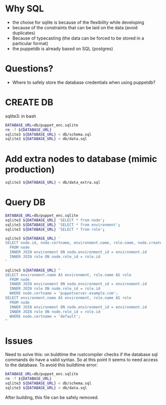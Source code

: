 # Why SQL
* the choise for sqlite is because of the flexibility while developing
* because of the constraints that can be laid on the data (avoid duplicates)
* Because of typecasting (the data can be forced to be stored in a particular format)
* the puppetdb is already based on SQL (postgres)

# Questions?
* Where to safely store the database credentials when using puppetdb? 

# CREATE DB
sqlite3: in bash
```bash
DATABASE_URL=db/puppet_enc.sqlite
rm -f ${DATABASE_URL}
sqlite3 ${DATABASE_URL} < db/schema.sql
sqlite3 ${DATABASE_URL} < db/data.sql
```

# Add extra nodes to database (mimic production)
```bash
sqlite3 ${DATABASE_URL} < db/data_extra.sql
```

# Query DB
```bash
DATABASE_URL=db/puppet_enc.sqlite
sqlite3 ${DATABASE_URL} 'SELECT * from node';
sqlite3 ${DATABASE_URL} 'SELECT * from environment';
sqlite3 ${DATABASE_URL} 'SELECT * from role';

sqlite3 ${DATABASE_URL} '
SELECT node.id, node.certname, environment.name, role.name, node.created_on, node.updated_on 
  FROM node
  INNER JOIN environment ON node.environment_id = environment.id
  INNER JOIN role ON node.role_id = role.id
'

sqlite3 ${DATABASE_URL} "
SELECT environment.name AS environment, role.name AS role
  FROM node
  INNER JOIN environment ON node.environment_id = environment.id
  INNER JOIN role ON node.role_id = role.id
  WHERE node.certname = 'puppetserver.example.com';
SELECT environment.name AS environment, role.name AS role
  FROM node
  INNER JOIN environment ON node.environment_id = environment.id
  INNER JOIN role ON node.role_id = role.id
  WHERE node.certname = 'default';
"
```

# Issues
Need to solve this: on buldtime the rustcompiler checks if the database sql commands do have a valid syntax. So at this point it seems to need access to the database. To avoid this buildtime error:
```bash
DATABASE_URL=db/puppet_enc.sqlite
rm -f ${DATABASE_URL}
sqlite3 ${DATABASE_URL} < db/schema.sql
sqlite3 ${DATABASE_URL} < db/data.sql
```
After building, this file can be safely removed.
